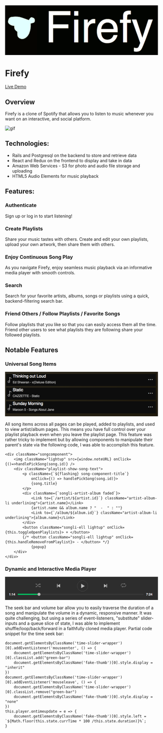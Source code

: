 ![logo](app/assets/images/firefy-logo2.png?raw=true)
# Firefy

[Live Demo](http://firefy-aa.herokuapp.com/#/)

## Overview
Firefy is a clone of Spotify that allows you to listen to music whenever you want on an interactive, and social platform.  

![gif](app/assets/firefy.gif)


## Technologies:
* Rails and Postgresql on the backend to store and retrieve data
* React and Redux on the frontend to display and take in data
* Amazon Web Services - S3 for photo and audio file storage and uploading
* HTML5 Audio Elements for music playback


## Features:
### Authenticate 
Sign up or log in to start listening!
### Create Playlists
Share your music tastes with others. Create and edit your own playlists, upload your own artwork, then share them with others.

### Enjoy Continuous Song Play
As you navigate Firefy, enjoy seamless music playback via an informative media player with smooth controls.

### Search
Search for your favorite artists, albums, songs or playlists using a quick, backend-filtering search bar. 

### Friend Others / Follow Playlists / Favorite Songs
Follow playlists that you like so that you can easily access them all the time.  Friend other users to see what playlists they are following share your followed playlists.

## Notable Features

### Universal Song Items
![songcomp](app/assets/images/songcomp_screenshot.png?raw=true)

All song items across all pages can be played, added to playlists, and used to view artist/album pages.  This means you have full control over your playlist playback even when you leave the playlist page.  This feature was rather tricky to implement but by allowing components to manipulate their parent's state via the following code, I was able to accomplish this feature.
```
<div className="songcomponent">
    <img className="lightup" src={window.noteURL} onClick={()=>handlePickSong(song.id)} />
    <div className="playlist-show-song-text">
        <p className={`${flashing} song-component-title`} 
            onClick={() => handlePickSong(song.id)}>
            {song.title}
        </p>
        <div className={`songli-artist-album faded`}>
            <Link to={`/artist/${artist.id}`} className="artist-album-li underlining">{artist.name}</Link>
            {artist.name && album.name ? "  -  " : ""}
            <Link to={`/album/${album.id}`} className="artist-album-li underlining">{album.name}</Link>
        </div>
        <button className="songli-ell lightup" onClick={this.toggleOpenPlaylists}> + </button>
        {/* <button className="songli-ell lightup" onClick={this.handleRemoveFromPlaylist}> - </button> */}
            {popup}
    </div>
</div>
```

### Dynamic and Interactive Media Player
![musicplayer](app/assets/images/musicplayer_screenshot.png?raw=true)

The seek bar and volume bar allow you to easily traverse the duration of a song and manipulate the volume in a dynamic, responsive manner. It was quite challenging, but using a series of event-listeners, "substitute" slider-inputs and a queue slice of state, I was able to implement shuffle/loop/back/forward in a faithfully cloned media player.  Partial code snippet for the time seek bar:
```
document.getElementsByClassName('time-slider-wrapper')[0].addEventListener('mouseenter', () => {
    document.getElementsByClassName('time-slider-wrapper')[0].classList.add("green-bar")
    document.getElementsByClassName('fake-thumb')[0].style.display = "inherit"
})                                        
document.getElementsByClassName('time-slider-wrapper')[0].addEventListener('mouseleave', () => {
    document.getElementsByClassName('time-slider-wrapper')[0].classList.remove("green-bar")
    document.getElementsByClassName('fake-thumb')[0].style.display = "none"
})
this.player.ontimeupdate = e => {
    document.getElementsByClassName('fake-thumb')[0].style.left = `${Math.floor(this.state.currTime * 100 /this.state.duration)}%`;
}  
```    
